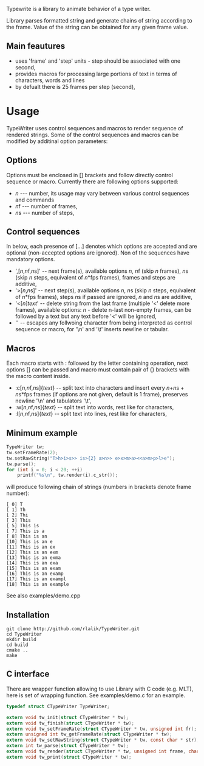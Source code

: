Typewrite is a library to animate behavior of a type writer.

Library parses formatted string and generate chains of string according to the frame. Value of the string can be obtained for any given frame value.

Main feautures
--------------

* uses 'frame' and 'step' units - step should be associated with one second,
* provides macros for processing large portions of text in terms of characters, words and lines
* by defualt there is 25 frames per step (second),

Usage
=====

TypeWriter uses control sequences and macros to render sequence of rendered strings. Some of the control sequences and macros can be modified by additinal option parameters:

Options
-------
Options must be enclosed in [] brackets and follow directly control sequence or macro. Currently there are following options supported:

* *n* --- number, its usage may vary between various control sequences and commands
* *n*f --- number of frames,
* *n*s --- number of steps,

Control sequences
-----------------
In below, each presence of [...] denotes which options are accepted and are optional (non-accepted options are ignored). Non of the sequences have mandatory options.

* ',[*n*,*n*f,*n*s]' -- next frame(s), available options *n*, *n*f (skip *n* frames), *n*s (skip *n* steps, equivalent of *n*\*fps frames), frames and steps are additive,
* '>[*n*,*n*s]' -- next step(s), available options *n*, *n*s (skip *n* steps, equivalent of *n*\*fps frames), steps *n*s if passed are ignored, *n* and *n*s are additive,
* '<[*n*]*text*' -- delete string from the last frame (multiple '<' delete more frames), available options: *n* - delete n-last non-empty frames, can be followed by a text but any text before '<' will be ignored,
* '\' -- escapes any follwoing character from being interpreted as control sequence or macro, for '\n' and '\t' inserts newline or tabular.

Macros
------

Each macro starts with : followed by the letter containing operation, next options [] can be passed and macro must contain pair of {} brackets with the macro content inside.

* :c[*n*,*n*f,*n*s]{*text*} -- split text into characters and insert every *n*+*n*s + *n*s*fps frames (if options are not given, default is 1 frame), preserves newline '\n' and tabulators '\t',
* :w[*n*,*n*f,*n*s]{*text*} -- split text into words, rest like for characters,
* :l[*n*,*n*f,*n*s]{*text*} -- split text into lines, rest like for characters,

Minimum example
---------------

```C++
TypeWriter tw;
tw.setFrameRate(2);
tw.setRawString("T>h>i>s>> is>{2} a>n>> e>x>m>a><<a>m>p>l>e");
tw.parse();
for (int i = 0; i < 20; ++i)
    printf("%s\n", tw.render(i).c_str());
```
will produce following chain of strings (numbers in brackets denote frame number):

    [ 0] T
    [ 1] Th
    [ 2] Thi
    [ 3] This
    [ 5] This is
    [ 7] This is a
    [ 8] This is an
    [10] This is an e
    [11] This is an ex
    [12] This is an exm
    [13] This is an exma
    [14] This is an exa
    [15] This is an exam
    [16] This is an examp
    [17] This is an exampl
    [18] This is an example

See also examples/demo.cpp

Installation
------------

```
git clone http://github.com/rlalik/TypeWriter.git
cd TypeWriter
mkdir build
cd build
cmake ..
make
```

C interface
-----------

There are wrapper function allowing to use Library with C code (e.g. MLT), here is set of wrapping function. See examples/demo.c for an example.
```C
typedef struct CTypeWriter TypeWriter;

extern void tw_init(struct CTypeWriter * tw);
extern void tw_finish(struct CTypeWriter * tw);
extern void tw_setFrameRate(struct CTypeWriter * tw, unsigned int fr);
extern unsigned int tw_getFrameRate(struct CTypeWriter * tw);
extern void tw_setRawString(struct CTypeWriter * tw, const char * str);
extern int tw_parse(struct CTypeWriter * tw);
extern void tw_render(struct CTypeWriter * tw, unsigned int frame, char * str, int length);
extern void tw_print(struct CTypeWriter * tw);
```